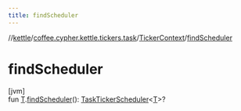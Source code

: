 ```yaml
---
title: findScheduler
---
```

//[kettle](../../../index.html)/[coffee.cypher.kettle.tickers.task](../index.html)/[TickerContext](index.html)/[findScheduler](find-scheduler.html)



# findScheduler



[jvm]\
fun [T](index.html).[findScheduler](find-scheduler.html)(): [TaskTickerScheduler](../index.html#-1067649280%2FClasslikes%2F863300109)&lt;[T](index.html)&gt;?




